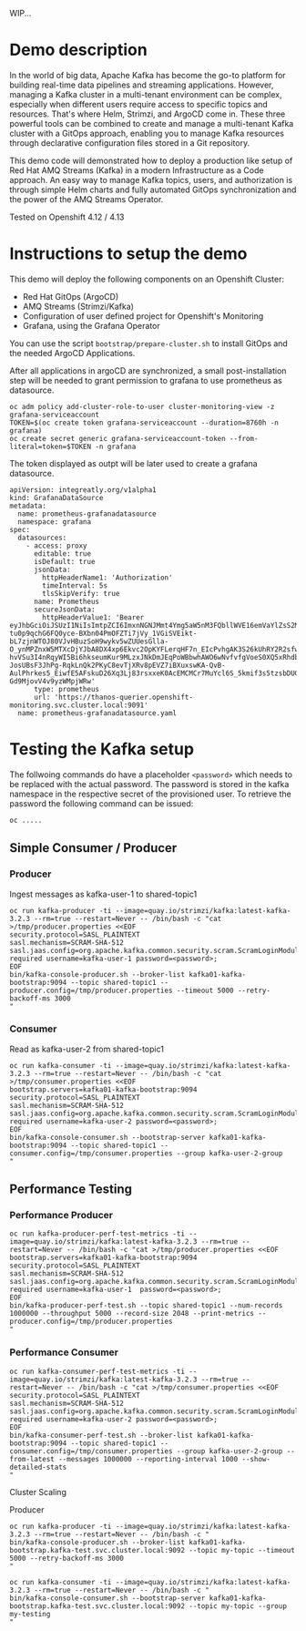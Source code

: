 WIP...

# Demo description
In the world of big data, Apache Kafka has become the go-to platform for building real-time data pipelines and streaming applications. However, managing a Kafka cluster in a multi-tenant environment can be complex, especially when different users require access to specific topics and resources. That's where Helm, Strimzi, and ArgoCD come in. These three powerful tools can be combined to create and manage a multi-tenant Kafka cluster with a GitOps approach, enabling you to manage Kafka resources through declarative configuration files stored in a Git repository.

This demo code will demonstrated how to deploy a production like setup of Red Hat AMQ Streams (Kafka) in a modern Infrastructure as a Code approach. An easy way to manage Kafka topics, users, and authorization is through simple Helm charts and fully automated GitOps synchronization and the power of the AMQ Streams Operator.


Tested on Openshift 4.12 / 4.13


# Instructions to setup the demo
This demo will deploy the following components on an Openshift Cluster:
* Red Hat GitOps (ArgoCD)
* AMQ Streams (Strimzi/Kafka)
* Configuration of user defined project for Openshift's Monitoring
* Grafana, using the Grafana Operator 


You can use the script `bootstrap/prepare-cluster.sh` to install GitOps and the needed ArgoCD Applications. 


After all applications in argoCD are synchronized, a small post-installation step will be needed to grant permission to grafana to use prometheus as datasource. 

```
oc adm policy add-cluster-role-to-user cluster-monitoring-view -z grafana-serviceaccount
TOKEN=$(oc create token grafana-serviceaccount --duration=8760h -n grafana)
oc create secret generic grafana-serviceaccount-token --from-literal=token=$TOKEN -n grafana

```
The token displayed as outpt will be later used to create a grafana datasource. 

```
apiVersion: integreatly.org/v1alpha1
kind: GrafanaDataSource
metadata:
  name: prometheus-grafanadatasource
  namespace: grafana
spec:
  datasources:
    - access: proxy
      editable: true
      isDefault: true
      jsonData:
        httpHeaderName1: 'Authorization'
        timeInterval: 5s
        tlsSkipVerify: true
      name: Prometheus
      secureJsonData:
        httpHeaderValue1: 'Bearer eyJhbGciOiJSUzI1NiIsImtpZCI6ImxnNGNJMmt4Ymg5aW5nM3FQbllWVE16emVaYlZsS2M5SExTdGIwT0F1Q2cifQ.eyJhdWQiOlsiaHR0cHM6Ly9rdWJlcm5ldGVzLmRlZmF1bHQuc3ZjIl0sImV4cCI6MTcyMjYwNzQ4MywiaWF0IjoxNjkxMDcxNDgzLCJpc3MiOiJodHRwczovL2t1YmVybmV0ZXMuZGVmYXVsdC5zdmMiLCJrdWJlcm5ldGVzLmlvIjp7Im5hbWVzcGFjZSI6ImdyYWZhbmEiLCJzZXJ2aWNlYWNjb3VudCI6eyJuYW1lIjoiZ3JhZmFuYS1zZXJ2aWNlYWNjb3VudCIsInVpZCI6IjUxNjgwNjg2LWEzNWYtNDZlMi1iNGVmLWRmOWUwYzlkM2VkNCJ9fSwibmJmIjoxNjkxMDcxNDgzLCJzdWIiOiJzeXN0ZW06c2VydmljZWFjY291bnQ6Z3JhZmFuYTpncmFmYW5hLXNlcnZpY2VhY2NvdW50In0.Gm88RIEQzryuUjZcjkWkq1EhUaYzUmq5_D2m05_GdwjEJU7Wx86IKmbukpYF01dxmGszrnuaQDjJLbEKh2GyWDBfoSMLGuNwnbtax0U0c3k-tu0p9qchG6FQ0yce-BXbn04PmOFZTi7jVy_1VGiSVEikt-bL7zjnWTOJ80VJvHBuzSoH9wykv5wZUUesGlla-O_ynMPZnxW5MTXcDjYJbA8DX4xp6Ekvc2OpKYFLerqHF7n_EIcPvhgAK3S26kUhRY2R2sfwQWVuQEI2RWHGjVgZRQJmtjfdsYG7dFzZ8vQlrT2r0uDyVYn9iWxVv6_NcjadA6pqjJGa3JZ9UNzFuI929aP8Udt0b3YnDDWrO2A1FLs6PCjzR4pTVVq62m90U8Y6uf0-hvVSu3I4nRqyWI5Bi6hkseumKur9MLzxJNkDmJEqPoWBbwhAWO6wNvfvfgVoeS0XQ5xRhdbGB5mxJvapetVEAEh77FPdooYGu2yMukL6wR9NCCs-JosUBsF3JhPg-RqkLnQk2PKyC8evTjXRv8pEVZ7iBXuxswKA-QvB-AulPhrkes5_EiwfE5AFskuD26Xq3Lj83rsxxeK0AcEMCMCr7MuYcl6S_5kmif3s5tzsbDUGkh6vtiZy05ZGyKz0FN4U0CrK7UHHOaGS3L-Gd9MjovV4v9yzWMpjWRw'
      type: prometheus
      url: 'https://thanos-querier.openshift-monitoring.svc.cluster.local:9091'
  name: prometheus-grafanadatasource.yaml
```



# Testing the Kafka setup

The follwoing commands do have a placeholder `<password>` which needs to be replaced with the actual password.
The password is stored in the kafka namespace in the respective secret of the provisioned user. To retrieve the password the following command can be issued: 
```
oc .....
```



## Simple Consumer / Producer
### Producer 
Ingest messages as kafka-user-1 to shared-topic1
```
oc run kafka-producer -ti --image=quay.io/strimzi/kafka:latest-kafka-3.2.3 --rm=true --restart=Never -- /bin/bash -c "cat >/tmp/producer.properties <<EOF 
security.protocol=SASL_PLAINTEXT
sasl.mechanism=SCRAM-SHA-512
sasl.jaas.config=org.apache.kafka.common.security.scram.ScramLoginModule required username=kafka-user-1 password=<password>;
EOF
bin/kafka-console-producer.sh --broker-list kafka01-kafka-bootstrap:9094 --topic shared-topic1 --producer.config=/tmp/producer.properties --timeout 5000 --retry-backoff-ms 3000
"
```

### Consumer
Read as kafka-user-2 from shared-topic1
```
oc run kafka-consumer -ti --image=quay.io/strimzi/kafka:latest-kafka-3.2.3 --rm=true --restart=Never -- /bin/bash -c "cat >/tmp/consumer.properties <<EOF
bootstrap.servers=kafka01-kafka-bootstrap:9094
security.protocol=SASL_PLAINTEXT
sasl.mechanism=SCRAM-SHA-512
sasl.jaas.config=org.apache.kafka.common.security.scram.ScramLoginModule required username=kafka-user-2 password=<password>;
EOF
bin/kafka-console-consumer.sh --bootstrap-server kafka01-kafka-bootstrap:9094 --topic shared-topic1 --consumer.config=/tmp/consumer.properties --group kafka-user-2-group
"
```

## Performance Testing
### Performance Producer
```
oc run kafka-producer-perf-test-metrics -ti --image=quay.io/strimzi/kafka:latest-kafka-3.2.3 --rm=true --restart=Never -- /bin/bash -c "cat >/tmp/producer.properties <<EOF 
bootstrap.servers=kafka01-kafka-bootstrap:9094
security.protocol=SASL_PLAINTEXT
sasl.mechanism=SCRAM-SHA-512
sasl.jaas.config=org.apache.kafka.common.security.scram.ScramLoginModule required username=kafka-user-1  password=<password>;
EOF
bin/kafka-producer-perf-test.sh --topic shared-topic1 --num-records 1000000 --throughput 5000 --record-size 2048 --print-metrics --producer.config=/tmp/producer.properties
"
```

### Performance Consumer
 
```
oc run kafka-consumer-perf-test-metrics -ti --image=quay.io/strimzi/kafka:latest-kafka-3.2.3 --rm=true --restart=Never -- /bin/bash -c "cat >/tmp/consumer.properties <<EOF 
security.protocol=SASL_PLAINTEXT
sasl.mechanism=SCRAM-SHA-512
sasl.jaas.config=org.apache.kafka.common.security.scram.ScramLoginModule required username=kafka-user-2 password=<password>;
EOF
bin/kafka-consumer-perf-test.sh --broker-list kafka01-kafka-bootstrap:9094 --topic shared-topic1 --consumer.config=/tmp/consumer.properties --group kafka-user-2-group --from-latest --messages 1000000 --reporting-interval 1000 --show-detailed-stats
"
```


Cluster Scaling

Producer
```
oc run kafka-producer -ti --image=quay.io/strimzi/kafka:latest-kafka-3.2.3 --rm=true --restart=Never -- /bin/bash -c "
bin/kafka-console-producer.sh --broker-list kafka01-kafka-bootstrap.kafka-test.svc.cluster.local:9092 --topic my-topic --timeout 5000 --retry-backoff-ms 3000
"
```
```
oc run kafka-consumer -ti --image=quay.io/strimzi/kafka:latest-kafka-3.2.3 --rm=true --restart=Never -- /bin/bash -c "
bin/kafka-console-consumer.sh --bootstrap-server kafka01-kafka-bootstrap.kafka-test.svc.cluster.local:9092 --topic my-topic --group my-testing
"
```
